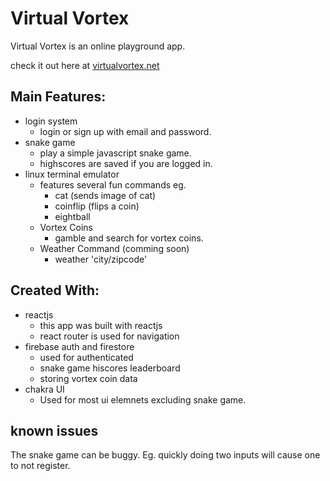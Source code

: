 # Virtual Vortex

Virtual Vortex is an online playground app.

check it out here at [virtualvortex.net](https://virtualvortex.net/)


## Main Features:
- login system
    - login or sign up with email and password.
- snake game
    - play a simple javascript snake game.
    - highscores are saved if you are logged in.
- linux terminal emulator
    - features several fun commands eg.
        - cat (sends image of cat)
        - coinflip (flips a coin)
        - eightball
    - Vortex Coins
        - gamble and search for vortex coins.
    - Weather Command (comming soon)
        - weather 'city/zipcode'


## Created With:
- reactjs 
    - this app was built with reactjs
    - react router is used for navigation
- firebase auth and firestore
    - used for authenticated
    - snake game hiscores leaderboard
    - storing vortex coin data
- chakra UI
    - Used for most ui elemnets excluding snake game.



## known issues

The snake game can be buggy. Eg. quickly doing two inputs will cause one to not register.